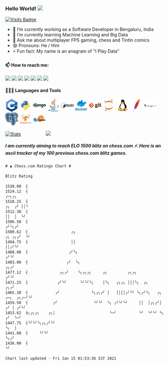   ### Hello World!  <img src="https://github.com/sciencepal/sciencepal/blob/master/assets/Hi.gif" width="29px">
  [![Visits Badge](https://badges.pufler.dev/visits/sciencepal/sciencepal)](https://badges.pufler.dev/visits/sciencepal/sciencepal)
  
  - 🔭 I’m currently working as a Software Developer in Bengaluru, India
  - 🌱 I’m currently learning Machine Learning and Big Data
  - 💬 Ask me about multiplayer FPS gaming, chess and Tintin comics
  - 😄 Pronouns: He / Him
  - ⚡ Fun fact: My name is an anagram of "I Play Data"
  
  #### 📫 How to reach me:   
  [<img src="https://upload.wikimedia.org/wikipedia/commons/8/83/Steam_icon_logo.svg" width="3.5%"/>](https://steamcommunity.com/id/mongocds/)
  [<img src="https://github.com/sciencepal/sciencepal/blob/master/assets/discord-round.svg" width="3.5%"/>](https://discord.gg/MnUUbHe)
  [<img src="https://img.icons8.com/color/48/000000/twitter.png" width="3.5%"/>](https://twitter.com/sciencepal)
  [<img src="https://img.icons8.com/color/48/000000/linkedin.png" width="3.5%"/>](https://www.linkedin.com/in/adityapal1/)
  [<img src="https://img.icons8.com/fluent/48/000000/facebook-new.png" width="3.5%"/>](https://www.facebook.com/sciencepal/)
  [<img src="https://img.icons8.com/fluent/48/000000/instagram-new.png" width="3.5%"/>](https://www.instagram.com/aditya_sciencepal/)
  <a href="mailto:aditya.pal.science@gmail.com"> <img src="https://img.icons8.com/fluent/48/000000/gmail.png" width="3.5%"/> </a>
  
  #### 👨🏻‍💻 Languages and Tools <br />
  <code><img height="40" src="https://raw.githubusercontent.com/github/explore/80688e429a7d4ef2fca1e82350fe8e3517d3494d/topics/cpp/cpp.png"></code>
  <code><img height="40" src="https://raw.githubusercontent.com/github/explore/80688e429a7d4ef2fca1e82350fe8e3517d3494d/topics/python/python.png"></code>
  <code><img height="40" src="https://raw.githubusercontent.com/github/explore/80688e429a7d4ef2fca1e82350fe8e3517d3494d/topics/django/django.png"></code>
  <code><img height="40" src="https://raw.githubusercontent.com/github/explore/80688e429a7d4ef2fca1e82350fe8e3517d3494d/topics/java/java.png"></code>
  <code><img height="40" src="https://raw.githubusercontent.com/github/explore/80688e429a7d4ef2fca1e82350fe8e3517d3494d/topics/bash/bash.png"></code>
  <code><img height="40" src="https://raw.githubusercontent.com/github/explore/80688e429a7d4ef2fca1e82350fe8e3517d3494d/topics/docker/docker.png"></code>
  <code><img height="40" src="https://raw.githubusercontent.com/github/explore/80688e429a7d4ef2fca1e82350fe8e3517d3494d/topics/git/git.png"></code>
  <code><img height="40" src="https://raw.githubusercontent.com/github/explore/80688e429a7d4ef2fca1e82350fe8e3517d3494d/topics/jupyter-notebook/jupyter-notebook.png"></code>
  <code><img height="40" src="https://raw.githubusercontent.com/github/explore/80688e429a7d4ef2fca1e82350fe8e3517d3494d/topics/linux/linux.png"></code>
  <code><img height="40" src="https://raw.githubusercontent.com/github/explore/80688e429a7d4ef2fca1e82350fe8e3517d3494d/topics/maven/maven.png"></code>
  <code><img height="40" src="https://raw.githubusercontent.com/github/explore/80688e429a7d4ef2fca1e82350fe8e3517d3494d/topics/mongodb/mongodb.png"></code>
  <code><img height="40" src="https://raw.githubusercontent.com/github/explore/80688e429a7d4ef2fca1e82350fe8e3517d3494d/topics/postgresql/postgresql.png"></code>
  <code><img height="40" src="https://raw.githubusercontent.com/github/explore/80688e429a7d4ef2fca1e82350fe8e3517d3494d/topics/tensorflow/tensorflow.png"></code>
  <code><img height="40" src="https://raw.githubusercontent.com/github/explore/80688e429a7d4ef2fca1e82350fe8e3517d3494d/topics/scikit-learn/scikit-learn.png"></code>
  
  [![Stats](https://github-readme-stats.vercel.app/api?username=sciencepal&show_icons=true&theme=radical)](https://github-readme-stats.vercel.app/api?username=sciencepal&show_icons=true&theme=radical)&nbsp; &nbsp; &nbsp; &nbsp; &nbsp; &nbsp; &nbsp; &nbsp; &nbsp; &nbsp; <img src="https://github.com/sciencepal/sciencepal/blob/master/assets/saved.gif" width="195">
  
  ##### I am currently aiming to reach ELO 1500 blitz on chess.com ⚡. Here is an ascii tracker of my 100 previous chess.com blitz games.

  ```
  # ♟︎ Chess.com Ratings Chart #
  
  Blitz Rating

 1530.00  ┤
 1524.12  ┤                                                                                              ╭─╮╭╮
 1518.25  ┤                                                                                         ╭╮  ╭╯ ││╰
 1512.38  ┤                                                                                         ││  │  ╰╯
 1506.50  ┤                                                                                        ╭╯╰╮╭╯
 1500.62  ┤                   ╭╮                                                             ╭╮ ╭╮╭╯  ╰╯
 1494.75  ┤                   ││                                                             ││╭╯╰╯
 1488.88  ┤                  ╭╯╰╮                                                           ╭╯╰╯
 1483.00  ┤                 ╭╯  ╰╮                                                       ╭╮╭╯
 1477.12  ┤              ╭╮╭╯    ╰╮╭╮╭╮     ╭╮         ╭╮╭╮                             ╭╯╰╯
 1471.25  ┤             ╭╯╰╯      ╰╯╰╯╰╮    │╰╮   ╭╮╭╮ │││╰╮  ╭╮                     ╭╮╭╯
 1465.38  ┤            ╭╯              ╰╮╭╮╭╯ │   ││││╭╯╰╯ ╰╮╭╯╰╮   ╭╮      ╭─╮  ╭╮╭─╯╰╯
 1459.50  ┤           ╭╯                ╰╯╰╯  ╰╮ ╭╯╰╯╰╯     ││  │╭╮╭╯│     ╭╯ │ ╭╯╰╯
 1453.62  ┼╮╭╮╭╮    ╭╮│                        ╰─╯          ╰╯  ╰╯╰╯ ╰╮   ╭╯  ╰─╯
 1447.75  ┤╰╯╰╯╰╮╭╮╭╯╰╯                                               ╰╮  │
 1441.88  ┤     ╰╯╰╯                                                   ╰╮╭╯
 1436.00  ┤                                                             ╰╯

Chart last updated - Fri Jan 15 01:53:36 IST 2021  
  ```
  
